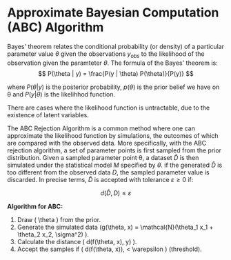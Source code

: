 # Approximate Bayesian Computation (ABC) Algorithm

Bayes' theorem relates the conditional probability (or density) of a particular parameter value $\theta$ given the observations $y_{obs}$ to the likelihood of the observation given the paramteter $\theta$. 
The formula of the Bayes' theorem is:
$$
P(\theta | y) = \frac{P(y | \theta) P(\theta)}{P(y)}
$$

where $P(\theta | y)$ is the posterior probability, $p(\theta)$ is the prior belief we have on θ and $P(y | \theta)$ is the likelihhod function.

There are cases where the likelihood function is untractable, due to the existence of latent variables.

The ABC Rejection Algorithm is a common method where one can approximate the likelihood function by simulations, the outcomes of which are compared with the observed data. More specifically, with the ABC rejection algorithm, a set of parameter points is first sampled from the prior distribution. Given a sampled parameter point θ, a dataset $\hat{D}$ is then simulated under the statistical model $M$ specified by $\theta$. if the generated $\hat{D}$ is too different from the observed data $D$, the sampled parameter value is discarded. In precise terms, $\hat{D}$ is accepted with tolerance $\varepsilon \geq 0$ if:

$$
d(\hat{D}, D) \leq \varepsilon
$$

**Algorithm for ABC:**
1. Draw \( \theta \) from the prior.
2. Generate the simulated data \(g(\theta, x) = \mathcal{N}(\theta_1 x_1 + \theta_2 x_2, \sigma^2) \).
3. Calculate the distance \( d(f(\theta, x), y) \).
4. Accept the samples if \( d(f(\theta, x)), < \varepsilon \) (threshold).